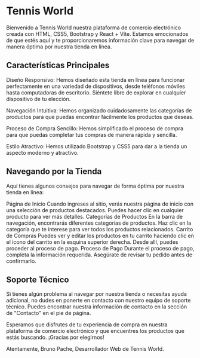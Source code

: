 # Tennis World

Bienvenido a Tennis World nuestra plataforma de comercio electrónico creada con HTML, CSS5, Bootstrap y React + Vite. Estamos emocionados de que estés aquí y te proporcionaremos información clave para navegar de manera óptima por nuestra tienda en línea.

## Características Principales
Diseño Responsivo: Hemos diseñado esta tienda en línea para funcionar perfectamente en una variedad de dispositivos, desde teléfonos móviles hasta computadoras de escritorio. Siéntete libre de explorar en cualquier dispositivo de tu elección.

Navegación Intuitiva: Hemos organizado cuidadosamente las categorías de productos para que puedas encontrar fácilmente los productos que deseas.

Proceso de Compra Sencillo: Hemos simplificado el proceso de compra para que puedas completar tus compras de manera rápida y sencilla.

Estilo Atractivo: Hemos utilizado Bootstrap y CSS5 para dar a la tienda un aspecto moderno y atractivo.

## Navegando por la Tienda

Aquí tienes algunos consejos para navegar de forma óptima por nuestra tienda en línea:

Página de Inicio
Cuando ingreses al sitio, verás nuestra página de inicio con una selección de productos destacados. Puedes hacer clic en cualquier producto para ver más detalles.
Categorías de Productos
En la barra de navegación, encontrarás diferentes categorías de productos. Haz clic en la categoría que te interese para ver todos los productos relacionados.
Carrito de Compras
Puedes ver y editar los productos en tu carrito haciendo clic en el icono del carrito en la esquina superior derecha. Desde allí, puedes proceder al proceso de pago.
Proceso de Pago
Durante el proceso de pago, completa la información requerida. Asegúrate de revisar tu pedido antes de confirmarlo.

## Soporte Técnico

Si tienes algún problema al navegar por nuestra tienda o necesitas ayuda adicional, no dudes en ponerte en contacto con nuestro equipo de soporte técnico. Puedes encontrar nuestra información de contacto en la sección de "Contacto" en el pie de página.

Esperamos que disfrutes de tu experiencia de compra en nuestra plataforma de comercio electrónico y que encuentres los productos que estás buscando. ¡Gracias por elegirnos!

Atentamente,
Bruno Pache,
Desarrollador Web de Tennis World.
